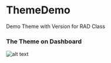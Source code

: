 # ThemeDemo
Demo Theme with Version for RAD Class 


### The Theme on Dashboard 
![alt text](./assets/imag/eui1.png)
